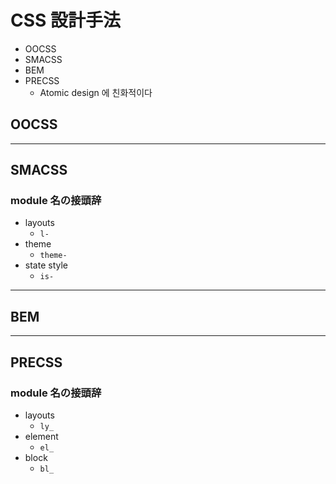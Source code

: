 # CSS 設計手法

- OOCSS
- SMACSS
- BEM
- PRECSS
  - Atomic design 에 친화적이다

## OOCSS

---

## SMACSS

### module 名の接頭辞

- layouts
  - `l-`
- theme
  - `theme-`
- state style
  - `is-`

---

## BEM

---

## PRECSS

### module 名の接頭辞

- layouts
  - `ly_`
- element
  - `el_`
- block
  - `bl_`
